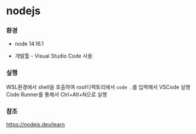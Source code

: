 # nodejs

### 환경

* node 14.16.1  

* 개발툴 - Visual Studio Code 사용

### 실행
WSL환경에서 shell을 호출하여 root디렉토리에서 `code .`를 입력해서 VSCode 실행  
Code Runner를 통해서 Ctrl+Alt+N으로 실행  

### 참조
https://nodejs.dev/learn  
